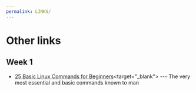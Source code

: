 ```yaml
---
permalink: LINKS/
---
```

# Other links
## Week 1
* [25 Basic Linux Commands for Beginners](https://www.geeksforgeeks.org/basic-linux-commands/)<target="_blank"> --- The very most essential and basic commands known to man
